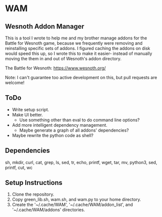 # WAM
Wesnoth Addon Manager
---------------------
This is a tool I wrote to help me and my brother manage addons for the Battle for Wesnoth game, because we frequently were removing and reinstalling specific sets of addons. I figured caching the addons on disk would speed this up, so I wrote this to make it easier- instead of manually moving the them in and out of Wesnoth's addon directory.

The Battle for Wesnoth: https://www.wesnoth.org/

Note: I can't guarantee too active development on this, but pull requests are welcome!

ToDo
----
* Write setup script.
* Make UI better.
	* Use something other than eval to do command line options?
* Add more intelligent dependency management.
	* Maybe generate a graph of all addons' dependencies?
* Maybe rewrite the python code as shell?

Dependencies
------------
sh, mkdir, curl, cat, grep, ls, sed, tr, echo, printf, wget, tar, mv, python3, sed, printf, cut, wc

Setup Instructions
------------------
1. Clone the repository.
2. Copy green_lib.sh, wam.sh, and wam.py to your home directory.
3. Create the '~/.cache/WAM', '~/.cache/WAM/addon_list', and '~/.cache/WAM/addons' directories.
